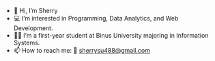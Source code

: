 - 👋 Hi, I’m Sherry
- 💻 I’m interested in Programming, Data Analytics, and Web Development.
- 👩‍💻 I’m a first-year student at Binus University majoring in Information Systems.
- 📫 How to reach me: 📧 sherrysu488@gmail.com

<!---
sherry853/sherry853 is a ✨ special ✨ repository because its `README.md` (this file) appears on your GitHub profile.
You can click the Preview link to take a look at your changes.
💞️ I’m looking to collaborate on ...
--->
